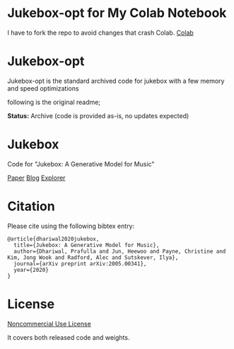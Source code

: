 # Jukebox-opt for My Colab Notebook
I have to fork the repo to avoid changes that crash Colab.
[Colab](https://colab.research.google.com/drive/1dnPfW_Ym-iZDYQMo5lLjF1JBh3t_pqF5) 

# Jukebox-opt
Jukebox-opt is the standard archived code for jukebox with a few memory and speed optimizations

following is the original readme;

**Status:** Archive (code is provided as-is, no updates expected)

# Jukebox
Code for "Jukebox: A Generative Model for Music"

[Paper](https://arxiv.org/abs/2005.00341) 
[Blog](https://openai.com/blog/jukebox) 
[Explorer](http://jukebox.openai.com/) 


# Citation

Please cite using the following bibtex entry:

```
@article{dhariwal2020jukebox,
  title={Jukebox: A Generative Model for Music},
  author={Dhariwal, Prafulla and Jun, Heewoo and Payne, Christine and Kim, Jong Wook and Radford, Alec and Sutskever, Ilya},
  journal={arXiv preprint arXiv:2005.00341},
  year={2020}
}
```

# License 
[Noncommercial Use License](./LICENSE) 

It covers both released code and weights. 

